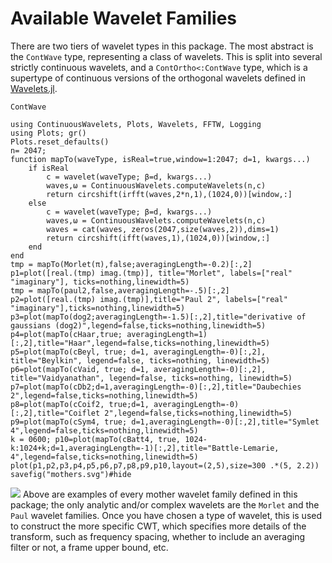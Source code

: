 # Available Wavelet Families
There are two tiers of wavelet types in this package. The most abstract is the `ContWave` type, representing a class of wavelets.
This is split into several strictly continuous wavelets, and a `ContOrtho<:ContWave` type, which is a supertype of continuous versions of the orthogonal wavelets defined in [Wavelets.jl](https://github.com/JuliaDSP/Wavelets.jl).
```@docs
ContWave
```

```@setup basicEx
using ContinuousWavelets, Plots, Wavelets, FFTW, Logging
using Plots; gr()
Plots.reset_defaults()
n= 2047;
function mapTo(waveType, isReal=true,window=1:2047; d=1, kwargs...)
	if isReal
		c = wavelet(waveType; β=d, kwargs...)
		waves,ω = ContinuousWavelets.computeWavelets(n,c)
		return circshift(irfft(waves,2*n,1),(1024,0))[window,:]
	else
		c = wavelet(waveType; β=d, kwargs...)
		waves,ω = ContinuousWavelets.computeWavelets(n,c)
        waves = cat(waves, zeros(2047,size(waves,2)),dims=1)
		return circshift(ifft(waves,1),(1024,0))[window,:]
	end
end
tmp = mapTo(Morlet(π),false;averagingLength=-0.2)[:,2]
p1=plot([real.(tmp) imag.(tmp)], title="Morlet", labels=["real" "imaginary"], ticks=nothing,linewidth=5)
tmp = mapTo(paul2,false,averagingLength=-.5)[:,2]
p2=plot([real.(tmp) imag.(tmp)],title="Paul 2", labels=["real" "imaginary"],ticks=nothing,linewidth=5)
p3=plot(mapTo(dog2;averagingLength=-1.5)[:,2],title="derivative of gaussians (dog2)",legend=false,ticks=nothing,linewidth=5)
p4=plot(mapTo(cHaar,true; averagingLength=1)[:,2],title="Haar",legend=false,ticks=nothing,linewidth=5)
p5=plot(mapTo(cBeyl, true; d=1, averagingLength=-0)[:,2], title="Beylkin", legend=false, ticks=nothing, linewidth=5)
p6=plot(mapTo(cVaid, true; d=1, averagingLength=-0)[:,2], title="Vaidyanathan", legend=false, ticks=nothing, linewidth=5)
p7=plot(mapTo(cDb2;d=1,averagingLength=-0)[:,2],title="Daubechies 2",legend=false,ticks=nothing,linewidth=5)
p8=plot(mapTo(cCoif2, true;d=1, averagingLength=-0)[:,2],title="Coiflet 2",legend=false,ticks=nothing,linewidth=5)
p9=plot(mapTo(cSym4, true; d=1,averagingLength=-0)[:,2],title="Symlet 4",legend=false,ticks=nothing,linewidth=5)
k = 0600; p10=plot(mapTo(cBatt4, true, 1024-k:1024+k;d=1,averagingLength=-1)[:,2],title="Battle-Lemarie, 4",legend=false,ticks=nothing,linewidth=5)
plot(p1,p2,p3,p4,p5,p6,p7,p8,p9,p10,layout=(2,5),size=300 .*(5, 2.2))
savefig("mothers.svg")#hide
```
![](mothers.svg)
Above are examples of every mother wavelet family defined in this package; the only analytic and/or complex wavelets are the `Morlet` and the `Paul` wavelet families.
Once you have chosen a type of wavelet, this is used to construct the more specific CWT, which specifies more details of the transform, such as frequency spacing, whether to include an averaging filter or not, a frame upper bound, etc.
